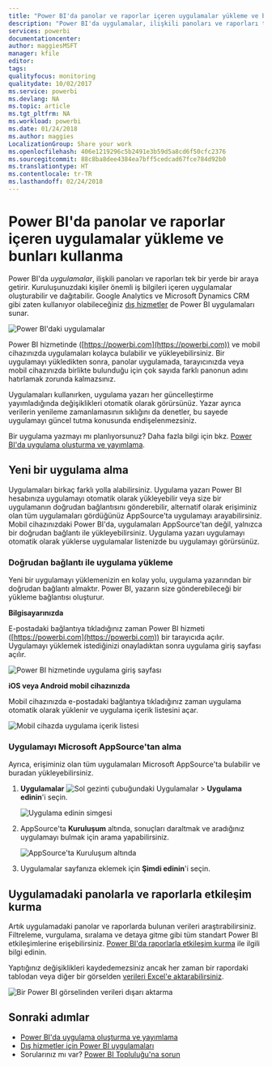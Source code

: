 ```yaml
---
title: "Power BI'da panolar ve raporlar içeren uygulamalar yükleme ve bunları kullanma"
description: "Power BI'da uygulamalar, ilişkili panoları ve raporları tek bir yerde bir araya getirir."
services: powerbi
documentationcenter: 
author: maggiesMSFT
manager: kfile
editor: 
tags: 
qualityfocus: monitoring
qualitydate: 10/02/2017
ms.service: powerbi
ms.devlang: NA
ms.topic: article
ms.tgt_pltfrm: NA
ms.workload: powerbi
ms.date: 01/24/2018
ms.author: maggies
LocalizationGroup: Share your work
ms.openlocfilehash: 406e1219296c5b2491e3b59d5a8cd6f50cfc2376
ms.sourcegitcommit: 88c8ba8dee4384ea7bff5cedcad67fce784d92b0
ms.translationtype: HT
ms.contentlocale: tr-TR
ms.lasthandoff: 02/24/2018
---
```

# <a name="install-and-use-apps-with-dashboards-and-reports-in-power-bi"></a>Power BI'da panolar ve raporlar içeren uygulamalar yükleme ve bunları kullanma
Power BI'da *uygulamalar*, ilişkili panoları ve raporları tek bir yerde bir araya getirir. Kuruluşunuzdaki kişiler önemli iş bilgileri içeren uygulamalar oluşturabilir ve dağıtabilir. Google Analytics ve Microsoft Dynamics CRM gibi zaten kullanıyor olabileceğiniz [dış hizmetler](service-connect-to-services.md) de Power BI uygulamaları sunar. 

![Power BI'daki uygulamalar](media/service-install-use-apps/power-bi-apps-left-nav.png)

Power BI hizmetinde ([https://powerbi.com](https://powerbi.com)) ve mobil cihazınızda uygulamaları kolayca bulabilir ve yükleyebilirsiniz. Bir uygulamayı yükledikten sonra, panolar uygulamada, tarayıcınızda veya mobil cihazınızda birlikte bulunduğu için çok sayıda farklı panonun adını hatırlamak zorunda kalmazsınız.

Uygulamaları kullanırken, uygulama yazarı her güncelleştirme yayımladığında değişiklikleri otomatik olarak görürsünüz. Yazar ayrıca verilerin yenileme zamanlamasının sıklığını da denetler, bu sayede uygulamayı güncel tutma konusunda endişelenmezsiniz. 

Bir uygulama yazmayı mı planlıyorsunuz? Daha fazla bilgi için bkz. [Power BI'da uygulama oluşturma ve yayımlama](service-create-distribute-apps.md).

## <a name="get-a-new-app"></a>Yeni bir uygulama alma
Uygulamaları birkaç farklı yolla alabilirsiniz. Uygulama yazarı Power BI hesabınıza uygulamayı otomatik olarak yükleyebilir veya size bir uygulamanın doğrudan bağlantısını gönderebilir, alternatif olarak erişiminiz olan tüm uygulamaları gördüğünüz AppSource'ta uygulamayı arayabilirsiniz. Mobil cihazınızdaki Power BI'da, uygulamaları AppSource'tan değil, yalnızca bir doğrudan bağlantı ile yükleyebilirsiniz. Uygulama yazarı uygulamayı otomatik olarak yüklerse uygulamalar listenizde bu uygulamayı görürsünüz.

### <a name="install-an-app-from-a-direct-link"></a>Doğrudan bağlantı ile uygulama yükleme
Yeni bir uygulamayı yüklemenizin en kolay yolu, uygulama yazarından bir doğrudan bağlantı almaktır. Power BI, yazarın size gönderebileceği bir yükleme bağlantısı oluşturur.

**Bilgisayarınızda** 

E-postadaki bağlantıya tıkladığınız zaman Power BI hizmeti ([https://powerbi.com](https://powerbi.com)) bir tarayıcıda açılır. Uygulamayı yüklemek istediğinizi onayladıktan sonra uygulama giriş sayfası açılır.

![Power BI hizmetinde uygulama giriş sayfası](media/service-install-use-apps/power-bi-app-landing-page-opportunity-480.png)

**iOS veya Android mobil cihazınızda** 

Mobil cihazınızda e-postadaki bağlantıya tıkladığınız zaman uygulama otomatik olarak yüklenir ve uygulama içerik listesini açar. 

![Mobil cihazda uygulama içerik listesi](media/service-install-use-apps/power-bi-app-index-it-spend-360.png)

### <a name="get-the-app-from-microsoft-appsource"></a>Uygulamayı Microsoft AppSource'tan alma
Ayrıca, erişiminiz olan tüm uygulamaları Microsoft AppSource'ta bulabilir ve buradan yükleyebilirsiniz. 

1. **Uygulamalar** ![Sol gezinti çubuğundaki Uygulamalar](media/service-install-use-apps/power-bi-apps-bar.png) > **Uygulama edinin**'i seçin. 
   
     ![Uygulama edinin simgesi](media/service-install-use-apps/power-bi-service-apps-get-apps-oppty.png)
2. AppSource'ta **Kuruluşum** altında, sonuçları daraltmak ve aradığınız uygulamayı bulmak için arama yapabilirsiniz.
   
     ![AppSource'ta Kuruluşum altında](media/service-install-use-apps/power-bi-appsource-my-org.png)
3. Uygulamalar sayfanıza eklemek için **Şimdi edinin**'i seçin. 

## <a name="interact-with-the-dashboards-and-reports-in-the-app"></a>Uygulamadaki panolarla ve raporlarla etkileşim kurma
Artık uygulamadaki panolar ve raporlarda bulunan verileri araştırabilirsiniz. Filtreleme, vurgulama, sıralama ve detaya gitme gibi tüm standart Power BI etkileşimlerine erişebilirsiniz. [Power BI'da raporlarla etkileşim kurma](service-reading-view-and-editing-view.md) ile ilgili bilgi edinin. 

Yaptığınız değişiklikleri kaydedemezsiniz ancak her zaman bir rapordaki tablodan veya diğer bir görselden [verileri Excel'e aktarabilirsiniz](power-bi-visualization-export-data.md).

![Bir Power BI görselinden verileri dışarı aktarma](media/service-install-use-apps/power-bi-service-export-data-visual.png)

## <a name="next-steps"></a>Sonraki adımlar
* [Power BI'da uygulama oluşturma ve yayımlama](service-create-distribute-apps.md)
* [Dış hizmetler için Power BI uygulamaları](service-connect-to-services.md)
* Sorularınız mı var? [Power BI Topluluğu'na sorun](http://community.powerbi.com/)

